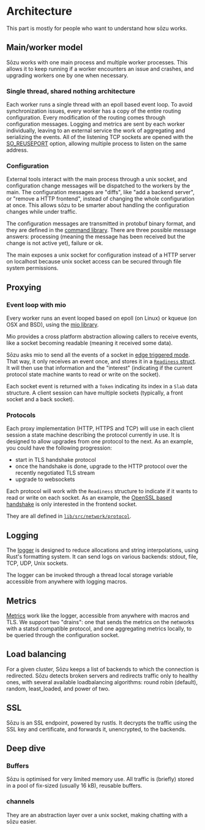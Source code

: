 # Architecture

This part is mostly for people who want to understand how sōzu works.

## Main/worker model

Sōzu works with one main process and multiple worker processes. This allows it to keep running if a worker encounters an issue and crashes, and upgrading workers one by one when necessary.

### Single thread, shared nothing architecture

Each worker runs a single thread with an epoll based event loop. To avoid synchronization issues, every worker has a copy of the entire routing configuration. Every modification of the routing comes through configuration messages. Logging and metrics are sent by each worker individually, leaving to an external service the work of aggregating and serializing the events.
All of the listening TCP sockets are opened with the [SO_REUSEPORT](https://lwn.net/Articles/542629/) option, allowing multiple process to listen on the same address.

### Configuration

External tools interact with the main process through a unix socket, and configuration change messages will be dispatched to the workers by the main.
The configuration messages are "diffs", like "add a backend server", or "remove a HTTP frontend", instead of changing the whole configuration at once. This allows sōzu to be smarter about handling the configuration changes while under traffic.

The configuration messages are transmitted in protobuf binary format, and they are defined in the [command library](https://github.com/sozu-proxy/sozu/tree/main/command). There are three possible message answers: processing (meaning the message has been received but the change is not active yet), failure or ok.

The main exposes a unix socket for configuration instead of a HTTP server on localhost because unix socket access can be secured through file system permissions.

## Proxying

### Event loop with mio

Every worker runs an event looped based on epoll (on Linux) or kqueue (on OSX and BSD), using the [mio library](https://github.com/tokio-rs/mio).

Mio provides a cross platform abstraction allowing callers to receive events, like a socket becoming readable (meaning it received some data).

Sōzu asks mio to send all the events of a socket in [edge triggered mode](http://man7.org/linux/man-pages/man7/epoll.7.html).
That way, it only receives an event once, and stores it in a
[`Readiness` struct](https://github.com/sozu-proxy/sozu/blob/01a78be7d95ac295d30b342d3ec0be403c98e776/lib/src/lib.rs#L527).
It will then use that information and the "interest" (indicating if the current protocol state machine wants to read or write on the socket).

Each socket event is returned with a `Token` indicating its index in a `Slab` data structure. A client session can have multiple sockets (typically, a front socket and a back socket).

### Protocols

Each proxy implementation (HTTP, HTTPS and TCP) will use in each client session a state machine describing the protocol currently in use. It is designed to allow upgrades from one protocol to the next. As an example, you could have the following progression:

- start in TLS handshake protocol
- once the handshake is done, upgrade to the HTTP protocol over the recently negotiated TLS stream
- upgrade to websockets

Each protocol will work with the `Readiness` structure to indicate if it wants to read or write on each socket. As an example, the [OpenSSL based handshake](https://github.com/sozu-proxy/sozu/blob/3111e2db420d2773b1f0404d6556f40b2f2ea85b/lib/src/network/protocol/openssl.rs) is only interested in the frontend socket.

They are all defined in [`lib/src/network/protocol`](https://github.com/sozu-proxy/sozu/tree/3111e2db420d2773b1f0404d6556f40b2f2ea85b/lib/src/network/protocol).

## Logging

The [logger](https://github.com/sozu-proxy/sozu/blob/3111e2db420d2773b1f0404d6556f40b2f2ea85b/lib/src/logging.rs) is designed to reduce allocations and string interpolations, using Rust's formatting system. It can send logs on various backends: stdout, file, TCP, UDP, Unix sockets.

The logger can be invoked through a thread local storage variable accessible from anywhere with logging macros.

## Metrics

[Metrics](https://github.com/sozu-proxy/sozu/tree/3111e2db420d2773b1f0404d6556f40b2f2ea85b/lib/src/network/metrics) work like the logger, accessible from anywhere with macros and TLS. We support two "drains": one that sends the metrics on the networks with a statsd compatible protocol, and one aggregating metrics locally, to be queried through the configuration socket.

## Load balancing

For a given cluster, Sōzu keeps a list of backends to which the connection is redirected.
Sōzu detects broken servers and redirects traffic only to healthy ones, with several available loadbalancing algorithms:
round robin (default), random, least_loaded, and power of two.

## SSL

Sōzu is an SSL endpoint, powered by rustls.
It decrypts the traffic using the SSL key and certificate, and forwards it, unencrypted, to the backends.

## Deep dive

### Buffers

Sōzu is optimised for very limited memory use.
All traffic is (briefly) stored in a pool of fix-sized (usually 16 kB), reusable buffers.

### channels

They are an abstraction layer over a unix socket, making chatting with a sōzu easier.
